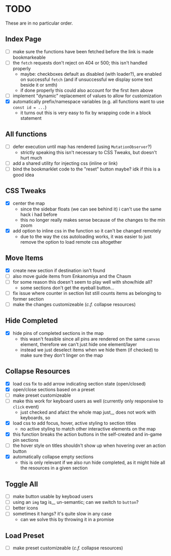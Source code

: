 # TODO
These are in no particular order.

## Index Page
- [ ] make sure the functions have been fetched before the link is made bookmarkeable
- [ ] the `fetch` requests don't reject on 404 or 500; this isn't handled properly
  - maybe: checkboxes default as disabled (with loader?), are enabled on successful `fetch` (and
  if unsuccessful we display some text beside it or smth)
  - if done properly this could also account for the first item above
- [ ] implement "dynamic" replacement of values to allow for customization
- [x] automatically prefix/namespace variables (e.g. all functions want to use `const id = ...`)
  - it turns out this is very easy to fix by wrapping code in a block statement

## All functions
- [ ] defer execution until map has rendered (using `MutationObserver`?)
  - strictly speaking this isn't necessary to CSS Tweaks, but doesn't hurt much
- [ ] add a shared utility for injecting css (inline or link)
- [ ] bind the bookmarklet code to the "reset" button maybe? idk if this is a good idea

## CSS Tweaks
- [x] center the map
  - since the sidebar floats (we can see behind it) i can't use the same hack i had before
  - this no longer really makes sense because of the changes to the min zoom
- [x] add option to inline css in the function so it can't be changed remotely
  - due to the way the css autoloading works, it was easier to just remove the option to load
  remote css altogether

## Move Items
- [x] create new section if destination isn't found
- [ ] also move guide items from Enkanomiya and the Chasm
- [ ] for some reason this doesn't seem to play well with show/hide all?
  - some sections don't get the eyeball button...
- [ ] fix issue where counter in section list still counts items as belonging to former section
- [ ] make the changes customizeable (_c.f._ collapse resources)

## Hide Completed
- [x] hide pins of completed sections in the map
  - this wasn't feasible since all pins are rendered on the same `canvas` element,
  therefore we can't just hide one element/layer
  - instead we just deselect items when we hide them (if checked) to make sure they
  don't linger on the map

## Collapse Resources
- [x] load css fix to add arrow indicating section state (open/closed)
- [x] open/close sections based on a preset
- [ ] make preset customizeable
- [ ] make this work for keyboard users as well (currently only responsive to `click` event)
  - just checked and afaict the whole map just,,, does not work with keyboards, so
- [x] load css to add focus, hover, active styling to section titles
  - no active styling to match other interactive elements on the map
- [x] this function breaks the action buttons in the self-created and in-game pin sections
- [ ] the hover style on titles shouldn't show up when hovering over an action button
- [x] automatically collapse empty sections
  - this is only relevant if we also run hide completed, as it might hide all the resources in a
  given section

## Toggle All
- [ ] make button usable by keyboad users
- [ ] using an `img` tag is,,, un-semantic; can we switch to `button`?
- [ ] better icons
- [ ] sometimes it hangs? it's quite slow in any case
  - can we solve this by throwing it in a promise

## Load Preset
- [ ] make preset customizeable (_c.f._ collapse resources)

